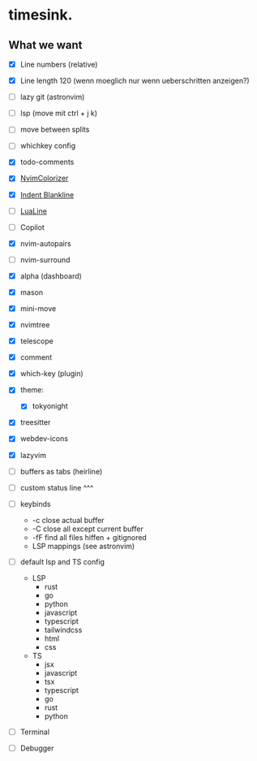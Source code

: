 # timesink.

## What we want

- [x] Line numbers (relative)
- [x] Line length 120 (wenn moeglich nur wenn ueberschritten anzeigen?)
- [ ] lazy git (astronvim)
- [ ] lsp (move mit ctrl + j k)
- [ ] move between splits 
- [ ] whichkey config
- [x] todo-comments
- [x] [NvimColorizer](https://github.com/NvChad/nvim-colorizer.lua)
- [x] [Indent Blankline](https://github.com/lukas-reineke/indent-blankline.nvim)
- [ ] [LuaLine](https://github.com/nvim-lualine/lualine.nvim)
- [ ] Copilot
- [x] nvim-autopairs
- [ ] nvim-surround
- [x] alpha (dashboard)
- [x] mason
- [x] mini-move
- [x] nvimtree
- [x] telescope
- [x] comment
- [x] which-key (plugin)
- [x] theme:
    - [x] tokyonight
- [x] treesitter
- [x] webdev-icons
- [x] lazyvim
- [ ] buffers as tabs (heirline)
- [ ] custom status line ^^^
- [ ] keybinds 
	-  <leader>-c close actual buffer
	-  <leader>-C close all except current buffer
	-  <leader>-fF find all files hiffen + gitignored
    -  LSP mappings (see astronvim)
- [ ] default lsp and TS config
    - LSP
        - rust
        - go
        - python
        - javascript
        - typescript
        - tailwindcss
        - html
        - css
    - TS
        - jsx
        - javascript
        - tsx
        - typescript
        - go
        - rust
        - python 

- [ ] Terminal
- [ ] Debugger
